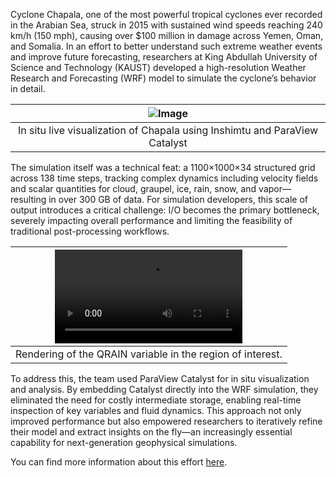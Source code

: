 
Cyclone Chapala, one of the most powerful tropical cyclones ever recorded in the Arabian Sea, struck in 2015 with sustained wind speeds reaching 240 km/h (150 mph), causing over $100 million in damage across Yemen, Oman, and Somalia. In an effort to better understand such extreme weather events and improve future forecasting, researchers at King Abdullah University of Science and Technology (KAUST) developed a high-resolution Weather Research and Forecasting (WRF) model to simulate the cyclone’s behavior in detail.

|![Image](/assets/images/usecase/gallery/paraview_catalyst_huricane-2048x1182.png)|
|:--:|
|In situ live visualization of Chapala using Inshimtu and ParaView Catalyst|

The simulation itself was a technical feat: a 1100×1000×34 structured grid across 138 time steps, tracking complex dynamics including velocity fields and scalar quantities for cloud, graupel, ice, rain, snow, and vapor—resulting in over 300 GB of data. For simulation developers, this scale of output introduces a critical challenge: I/O becomes the primary bottleneck, severely impacting overall performance and limiting the feasibility of traditional post-processing workflows.

|![Image](/assets/images/usecase/gallery/cyclone1.mp4)|
|:--:|
|Rendering of the QRAIN variable in the region of interest.|

To address this, the team used ParaView Catalyst for in situ visualization and analysis. By embedding Catalyst directly into the WRF simulation, they eliminated the need for costly intermediate storage, enabling real-time inspection of key variables and fluid dynamics. This approach not only improved performance but also empowered researchers to iteratively refine their model and extract insights on the fly—an increasingly essential capability for next-generation geophysical simulations.

You can find more information about this effort [here](https://www.kitware.com/cyclone-chapala-simulation-with-paraview-catalyst-through-kaust-imshimtu-library/).
